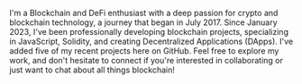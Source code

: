 I'm a Blockchain and DeFi enthusiast with a deep passion for crypto and blockchain technology, a journey that began in July 2017. 
Since January 2023, I've been professionally developing blockchain projects, specializing in JavaScript, Solidity, and creating Decentralized Applications (DApps).
I've added five of my recent projects here on GitHub. 
Feel free to explore my work, and don't hesitate to connect if you're interested in collaborating or just want to chat about all things blockchain!
